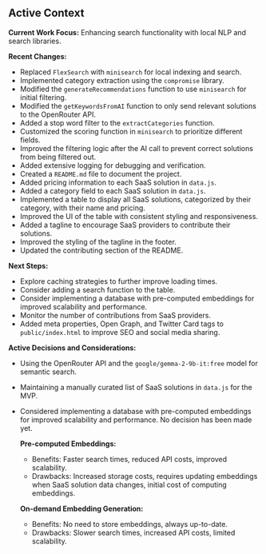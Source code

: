 ## Active Context

**Current Work Focus:** Enhancing search functionality with local NLP and search libraries.

**Recent Changes:**
*   Replaced `FlexSearch` with `minisearch` for local indexing and search.
*   Implemented category extraction using the `compromise` library.
*   Modified the `generateRecommendations` function to use `minisearch` for initial filtering.
*   Modified the `getKeywordsFromAI` function to only send relevant solutions to the OpenRouter API.
*   Added a stop word filter to the `extractCategories` function.
*   Customized the scoring function in `minisearch` to prioritize different fields.
*   Improved the filtering logic after the AI call to prevent correct solutions from being filtered out.
*   Added extensive logging for debugging and verification.
*   Created a `README.md` file to document the project.
*   Added pricing information to each SaaS solution in `data.js`.
*   Added a category field to each SaaS solution in `data.js`.
*   Implemented a table to display all SaaS solutions, categorized by their category, with their name and pricing.
*   Improved the UI of the table with consistent styling and responsiveness.
*   Added a tagline to encourage SaaS providers to contribute their solutions.
*   Improved the styling of the tagline in the footer.
*   Updated the contributing section of the README.

**Next Steps:**
*   Explore caching strategies to further improve loading times.
*   Consider adding a search function to the table.
*   Consider implementing a database with pre-computed embeddings for improved scalability and performance.
*   Monitor the number of contributions from SaaS providers.
*   Added meta properties, Open Graph, and Twitter Card tags to `public/index.html` to improve SEO and social media sharing.

**Active Decisions and Considerations:**
*   Using the OpenRouter API and the `google/gemma-2-9b-it:free` model for semantic search.
*   Maintaining a manually curated list of SaaS solutions in `data.js` for the MVP.
*   Considered implementing a database with pre-computed embeddings for improved scalability and performance. No decision has been made yet.

    **Pre-computed Embeddings:**
    *   Benefits: Faster search times, reduced API costs, improved scalability.
    *   Drawbacks: Increased storage costs, requires updating embeddings when SaaS solution data changes, initial cost of computing embeddings.

    **On-demand Embedding Generation:**
    *   Benefits: No need to store embeddings, always up-to-date.
    *   Drawbacks: Slower search times, increased API costs, limited scalability.
